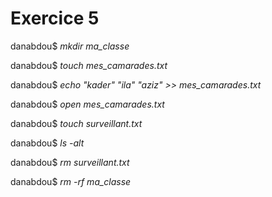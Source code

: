 # **Exercice 5**

danabdou$ *mkdir ma_classe*

danabdou$ *touch mes_camarades.txt*

danabdou$ *echo "kader" "ila" "aziz" >> mes_camarades.txt*

danabdou$ *open mes_camarades.txt*

danabdou$ *touch surveillant.txt*

danabdou$ *ls -alt*

danabdou$ *rm surveillant.txt*

danabdou$ *rm -rf ma_classe*